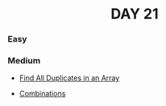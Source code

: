 <h1 align="center"> 
DAY 21
</h1>

### Easy

### Medium

- [Find All Duplicates in an Array](https://github.com/asthakri50/100_DAYS_OF_CODE/blob/main/Day021/1.java)

- [Combinations](https://github.com/asthakri50/100_DAYS_OF_CODE/blob/main/Day021/2.java)

